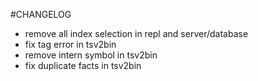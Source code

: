 #CHANGELOG

- remove all index selection in repl and server/database
- fix tag error in tsv2bin
- remove intern symbol in tsv2bin
- fix duplicate facts in tsv2bin

